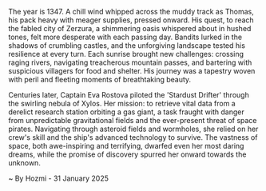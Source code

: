 
The year is 1347.  A chill wind whipped across the muddy track as Thomas, his pack heavy with meager supplies, pressed onward.  His quest, to reach the fabled city of Zerzura, a shimmering oasis whispered about in hushed tones, felt more desperate with each passing day.  Bandits lurked in the shadows of crumbling castles, and the unforgiving landscape tested his resilience at every turn.  Each sunrise brought new challenges: crossing raging rivers, navigating treacherous mountain passes, and bartering with suspicious villagers for food and shelter.  His journey was a tapestry woven with peril and fleeting moments of breathtaking beauty.


Centuries later, Captain Eva Rostova piloted the 'Stardust Drifter' through the swirling nebula of Xylos. Her mission: to retrieve vital data from a derelict research station orbiting a gas giant, a task fraught with danger from unpredictable gravitational fields and the ever-present threat of space pirates.  Navigating through asteroid fields and wormholes, she relied on her crew's skill and the ship's advanced technology to survive.  The vastness of space, both awe-inspiring and terrifying, dwarfed even her most daring dreams, while the promise of discovery spurred her onward towards the unknown.

~ By Hozmi - 31 January 2025
